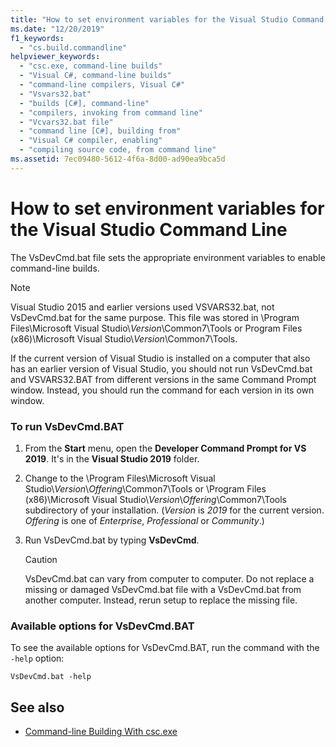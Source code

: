 ```yaml
---
title: "How to set environment variables for the Visual Studio Command Line"
ms.date: "12/20/2019"
f1_keywords:
  - "cs.build.commandline"
helpviewer_keywords:
  - "csc.exe, command-line builds"
  - "Visual C#, command-line builds"
  - "command-line compilers, Visual C#"
  - "Vsvars32.bat"
  - "builds [C#], command-line"
  - "compilers, invoking from command line"
  - "Vcvars32.bat file"
  - "command line [C#], building from"
  - "Visual C# compiler, enabling"
  - "compiling source code, from command line"
ms.assetid: 7ec09480-5612-4f6a-8d00-ad90ea9bca5d
---
```

# How to set environment variables for the Visual Studio Command Line

The VsDevCmd.bat file sets the appropriate environment variables to enable command-line builds.

> [!NOTE]
> Visual Studio 2015 and earlier versions used VSVARS32.bat, not VsDevCmd.bat for the same purpose. This file was stored in \Program Files\Microsoft Visual Studio\\*Version*\Common7\Tools or Program Files (x86)\Microsoft Visual Studio\\*Version*\Common7\Tools.

If the current version of Visual Studio is installed on a computer that also has an earlier version of Visual Studio, you should not run VsDevCmd.bat and VSVARS32.BAT from different versions in the same Command Prompt window. Instead, you should run the command for each version in its own window.

### To run VsDevCmd.BAT

1. From the **Start** menu, open the **Developer Command Prompt for VS 2019**.  It's in the **Visual Studio 2019** folder.

2. Change to the \Program Files\Microsoft Visual Studio\\*Version*\\*Offering*\Common7\Tools or \Program Files (x86)\Microsoft Visual Studio\\*Version*\\*Offering*\Common7\Tools subdirectory of your installation.  (*Version* is *2019* for the current version. *Offering* is one of *Enterprise*, *Professional* or *Community*.)

3. Run VsDevCmd.bat by typing **VsDevCmd**.

    > [!CAUTION]
    > VsDevCmd.bat can vary from computer to computer. Do not replace a missing or damaged VsDevCmd.bat file with a VsDevCmd.bat from another computer. Instead, rerun setup to replace the missing file.

### Available options for VsDevCmd.BAT

To see the available options for VsDevCmd.BAT, run the command with the `-help` option:

```console
VsDevCmd.bat -help
```

## See also

- [Command-line Building With csc.exe](./command-line-building-with-csc-exe.md)
